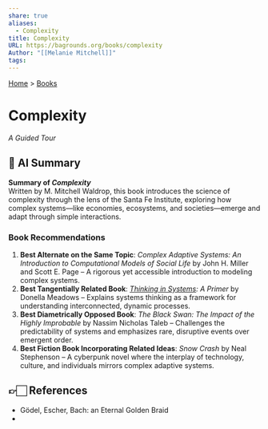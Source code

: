 ```yaml
---
share: true
aliases:
  - Complexity
title: Complexity
URL: https://bagrounds.org/books/complexity
Author: "[[Melanie Mitchell]]"
tags: 
---
```

[Home](../index.md) > [Books](./index.md)  
# Complexity  
_A Guided Tour_  
  
## 🤖 AI Summary  
**Summary of *Complexity***    
Written by M. Mitchell Waldrop, this book introduces the science of complexity through the lens of the Santa Fe Institute, exploring how complex systems—like economies, ecosystems, and societies—emerge and adapt through simple interactions.  
  
### Book Recommendations    
1. **Best Alternate on the Same Topic**: *Complex Adaptive Systems: An Introduction to Computational Models of Social Life* by John H. Miller and Scott E. Page – A rigorous yet accessible introduction to modeling complex systems.    
2. **Best Tangentially Related Book**: *[Thinking in Systems](./thinking-in-systems.md): A Primer* by Donella Meadows – Explains systems thinking as a framework for understanding interconnected, dynamic processes.    
3. **Best Diametrically Opposed Book**: *The Black Swan: The Impact of the Highly Improbable* by Nassim Nicholas Taleb – Challenges the predictability of systems and emphasizes rare, disruptive events over emergent order.    
4. **Best Fiction Book Incorporating Related Ideas**: *Snow Crash* by Neal Stephenson – A cyberpunk novel where the interplay of technology, culture, and individuals mirrors complex adaptive systems.  
  
## 👉🏻 References  
- Gödel, Escher, Bach: an Eternal Golden Braid  
- 